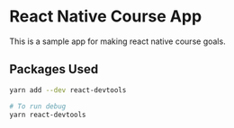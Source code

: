 # React Native Course App
This is a sample app for making react native course goals.

## Packages Used
```sh
yarn add --dev react-devtools

# To run debug
yarn react-devtools
```